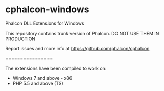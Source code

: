 cphalcon-windows
================

Phalcon DLL Extensions for Windows

This repository contains trunk version of Phalcon. DO NOT USE THEM IN PRODUCTION

Report issues and more info at https://github.com/phalcon/cphalcon

================

The extensions have been compiled to work on:

- Windows 7 and above - x86
- PHP 5.5 and above (TS)
